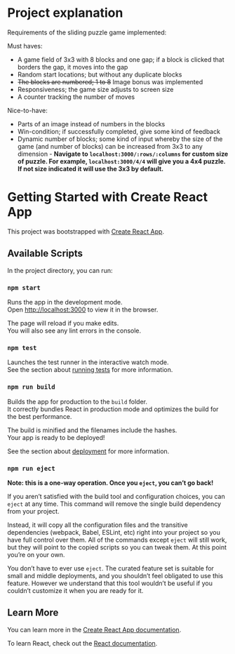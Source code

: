 # Project explanation

Requirements of the sliding puzzle game implemented:

Must haves:
- A game field of 3x3 with 8 blocks and one gap; if a block is clicked that borders the gap, it moves into the gap
- Random start locations; but without any duplicate blocks
- ~~The blocks are numbered; 1 to 8~~ Image bonus was implemented
- Responsiveness; the game size adjusts to screen size
- A counter tracking the number of moves

Nice-to-have:

- Parts of an image instead of numbers in the blocks
- Win-condition; if successfully completed, give some kind of feedback
- Dynamic number of blocks; some kind of input whereby the size of the game (and number of blocks) can be increased from 3x3 to any dimension - **Navigate to `localhost:3000/:rows/:columns` for custom size of puzzle. For example, `localhost:3000/4/4` will give you a 4x4 puzzle. If not size indicated it will use the 3x3 by default.**

# Getting Started with Create React App

This project was bootstrapped with [Create React App](https://github.com/facebook/create-react-app).

## Available Scripts

In the project directory, you can run:

### `npm start`

Runs the app in the development mode.\
Open [http://localhost:3000](http://localhost:3000) to view it in the browser.

The page will reload if you make edits.\
You will also see any lint errors in the console.

### `npm test`

Launches the test runner in the interactive watch mode.\
See the section about [running tests](https://facebook.github.io/create-react-app/docs/running-tests) for more information.

### `npm run build`

Builds the app for production to the `build` folder.\
It correctly bundles React in production mode and optimizes the build for the best performance.

The build is minified and the filenames include the hashes.\
Your app is ready to be deployed!

See the section about [deployment](https://facebook.github.io/create-react-app/docs/deployment) for more information.

### `npm run eject`

**Note: this is a one-way operation. Once you `eject`, you can’t go back!**

If you aren’t satisfied with the build tool and configuration choices, you can `eject` at any time. This command will remove the single build dependency from your project.

Instead, it will copy all the configuration files and the transitive dependencies (webpack, Babel, ESLint, etc) right into your project so you have full control over them. All of the commands except `eject` will still work, but they will point to the copied scripts so you can tweak them. At this point you’re on your own.

You don’t have to ever use `eject`. The curated feature set is suitable for small and middle deployments, and you shouldn’t feel obligated to use this feature. However we understand that this tool wouldn’t be useful if you couldn’t customize it when you are ready for it.

## Learn More

You can learn more in the [Create React App documentation](https://facebook.github.io/create-react-app/docs/getting-started).

To learn React, check out the [React documentation](https://reactjs.org/).
